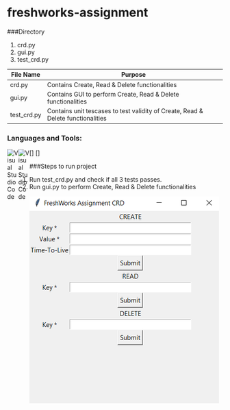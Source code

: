 # freshworks-assignment

###Directory
1. crd.py
1. gui.py
1. test_crd.py

File Name | Purpose
------------ | -------------
crd.py | Contains Create, Read & Delete functionalities
gui.py | Contains GUI to perform Create, Read & Delete functionalities
test_crd.py | Contains unit tescases to test validity of Create, Read & Delete functionalities


### Languages and Tools:
[<img align="left" alt="Visual Studio Code" width="26px" src="https://www.google.com/imgres?imgurl=https%3A%2F%2Fmiro.medium.com%2Fmax%2F1200%2F1*6Dhu1H4t028lOGbaZuyRCw.png&imgrefurl=https%3A%2F%2Fmedium.com%2F%40srijan.pydev_21998%2Fconfigure-pycharm-for-python-django-and-introduction-to-django-rest-framework-f9c1a7cb4ba0&tbnid=_5XePPRSgcJVOM&vet=12ahUKEwiSh7r_2vntAhXuk0sFHcgvAD8QMygAegUIARCnAQ..i&docid=GuqWy-7V3N2_KM&w=1200&h=1200&q=pycharm%20symbol&ved=2ahUKEwiSh7r_2vntAhXuk0sFHcgvAD8QMygAegUIARCnAQ" />]
[<img align="left" alt="Visual Studio Code" width="26px" src="https://www.google.com/imgres?imgurl=https%3A%2F%2Fmiro.medium.com%2Fmax%2F3506%2F1*HTQAT6waFgvLXvyyR_XOxQ.png&imgrefurl=https%3A%2F%2Fmedium.com%2Fdev-genius%2Fpython-for-experienced-programmers-a2ee334ce62f&tbnid=d2V-KlddnPnD6M&vet=12ahUKEwiLxte82_ntAhVBRH0KHeULAJcQMygAegUIARC7AQ..i&docid=ve3yhoBAVo2YpM&w=1753&h=1240&q=python%20symbol&ved=2ahUKEwiLxte82_ntAhVBRH0KHeULAJcQMygAegUIARC7AQ" />]


###Steps to run project
1. Run test_crd.py and check if all 3 tests passes.
1. Run gui.py to perform Create, Read & Delete functionalities

![GUI Window](/images/GUI_Window.png)
